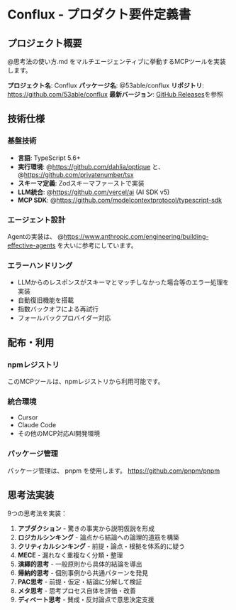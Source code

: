 # Conflux - プロダクト要件定義書

## プロジェクト概要

@思考法の使い方.md をマルチエージェンティブに挙動するMCPツールを実装します。

**プロジェクト名**: Conflux
**パッケージ名**: @53able/conflux
**リポジトリ**: https://github.com/53able/conflux
**最新バージョン**: [GitHub Releases](https://github.com/53able/conflux/releases)を参照

## 技術仕様

### 基盤技術
- **言語**: TypeScript 5.6+
- **実行環境**: @https://github.com/dahlia/optique と、@https://github.com/privatenumber/tsx
- **スキーマ定義**: Zodスキーマファーストで実装
- **LLM統合**: @https://github.com/vercel/ai (AI SDK v5)
- **MCP SDK**: @https://github.com/modelcontextprotocol/typescript-sdk

### エージェント設計
Agentの実装は、 @https://www.anthropic.com/engineering/building-effective-agents を大いに参考にしています。

### エラーハンドリング
- LLMからのレスポンスがスキーマとマッチしなかった場合等のエラー処理を実装
- 自動復旧機能を搭載
- 指数バックオフによる再試行
- フォールバックプロバイダー対応

## 配布・利用

### npmレジストリ
このMCPツールは、npmレジストリから利用可能です。

### 統合環境
- Cursor
- Claude Code
- その他のMCP対応AI開発環境

### パッケージ管理
パッケージ管理は、 pnpm を使用します。
https://github.com/pnpm/pnpm

## 思考法実装

9つの思考法を実装：

1. **アブダクション** - 驚きの事実から説明仮説を形成
2. **ロジカルシンキング** - 論点から結論への論理的道筋を構築
3. **クリティカルシンキング** - 前提・論点・根拠を体系的に疑う
4. **MECE** - 漏れなく重複なく分類・整理
5. **演繹的思考** - 一般原則から具体的結論を導出
6. **帰納的思考** - 個別事例から共通パターンを発見
7. **PAC思考** - 前提・仮定・結論に分解して検証
8. **メタ思考** - 思考プロセス自体を評価・改善
9. **ディベート思考** - 賛成・反対論点で意思決定支援
